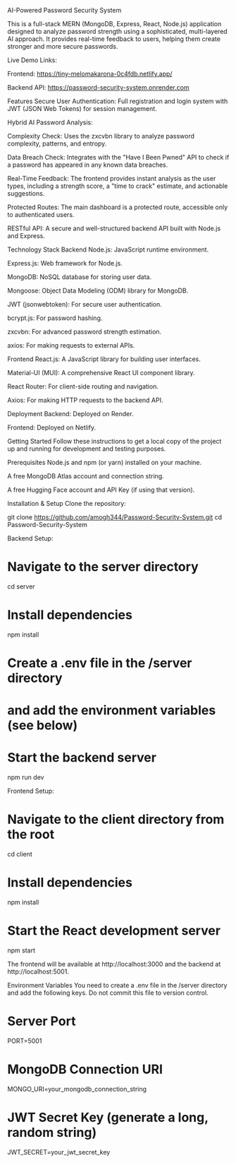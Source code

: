 AI-Powered Password Security System

This is a full-stack MERN (MongoDB, Express, React, Node.js) application designed to analyze password strength using a sophisticated, multi-layered AI approach. It provides real-time feedback to users, helping them create stronger and more secure passwords.

Live Demo Links:

Frontend: https://tiny-melomakarona-0c4fdb.netlify.app/

Backend API: https://password-security-system.onrender.com

Features
Secure User Authentication: Full registration and login system with JWT (JSON Web Tokens) for session management.

Hybrid AI Password Analysis:

Complexity Check: Uses the zxcvbn library to analyze password complexity, patterns, and entropy.

Data Breach Check: Integrates with the "Have I Been Pwned" API to check if a password has appeared in any known data breaches.

Real-Time Feedback: The frontend provides instant analysis as the user types, including a strength score, a "time to crack" estimate, and actionable suggestions.

Protected Routes: The main dashboard is a protected route, accessible only to authenticated users.

RESTful API: A secure and well-structured backend API built with Node.js and Express.

Technology Stack
Backend
Node.js: JavaScript runtime environment.

Express.js: Web framework for Node.js.

MongoDB: NoSQL database for storing user data.

Mongoose: Object Data Modeling (ODM) library for MongoDB.

JWT (jsonwebtoken): For secure user authentication.

bcrypt.js: For password hashing.

zxcvbn: For advanced password strength estimation.

axios: For making requests to external APIs.

Frontend
React.js: A JavaScript library for building user interfaces.

Material-UI (MUI): A comprehensive React UI component library.

React Router: For client-side routing and navigation.

Axios: For making HTTP requests to the backend API.

Deployment
Backend: Deployed on Render.

Frontend: Deployed on Netlify.

Getting Started
Follow these instructions to get a local copy of the project up and running for development and testing purposes.

Prerequisites
Node.js and npm (or yarn) installed on your machine.

A free MongoDB Atlas account and connection string.

A free Hugging Face account and API Key (if using that version).

Installation & Setup
Clone the repository:

git clone https://github.com/amogh344/Password-Security-System.git
cd Password-Security-System

Backend Setup:

# Navigate to the server directory
cd server

# Install dependencies
npm install

# Create a .env file in the /server directory
# and add the environment variables (see below)

# Start the backend server
npm run dev

Frontend Setup:

# Navigate to the client directory from the root
cd client

# Install dependencies
npm install

# Start the React development server
npm start

The frontend will be available at http://localhost:3000 and the backend at http://localhost:5001.

Environment Variables
You need to create a .env file in the /server directory and add the following keys. Do not commit this file to version control.

# Server Port
PORT=5001

# MongoDB Connection URI
MONGO_URI=your_mongodb_connection_string

# JWT Secret Key (generate a long, random string)
JWT_SECRET=your_jwt_secret_key

